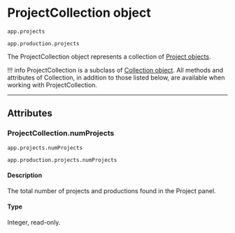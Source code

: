 # ProjectCollection object

`app.projects`

`app.production.projects`


The ProjectCollection object represents a collection of [Project objects](../general/project.md).

!!! info
    ProjectCollection is a subclass of [Collection object](collection.md). All methods and attributes of Collection, in addition to those listed below, are available when working with ProjectCollection.

---

## Attributes

### ProjectCollection.numProjects

`app.projects.numProjects`

`app.production.projects.numProjects`


#### Description

The total number of projects and productions found in the Project panel.

#### Type

Integer, read-only.

